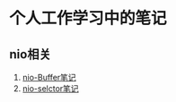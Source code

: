 # 个人工作学习中的笔记
## nio相关
1. [nio-Buffer笔记](https://github.com/yinzhongzheng/note/blob/master/md/nio-Buffer%E7%AC%94%E8%AE%B0.md)
2. [nio-selctor笔记](https://github.com/yinzhongzheng/note/blob/master/md/nio-%E6%B7%B1%E5%85%A5%E7%90%86%E8%A7%A3Selector.md)
